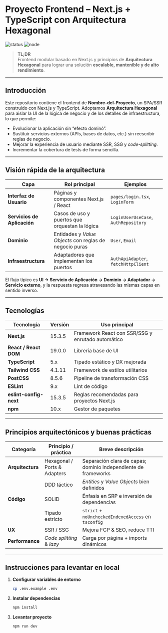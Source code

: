 # Proyecto Frontend – Next.js + TypeScript con Arquitectura Hexagonal

![status](https://img.shields.io/badge/status-active-brightgreen)
![node](https://img.shields.io/badge/node-%3E=20.x-blue)

> **TL;DR**  
> Frontend modular basado en Next.js y principios de **Arquitectura Hexagonal** para lograr una solución **escalable, mantenible y de alto rendimiento**.

---

## Introducción

Este repositorio contiene el frontend de **Nombre-del-Proyecto**, un SPA/SSR construido con Next.js y TypeScript. Adoptamos **Arquitectura Hexagonal** para aislar la UI de la lógica de negocio y de los detalles de infraestructura, lo que permite:

- Evolucionar la aplicación sin “efecto dominó”.
- Sustituir servicios externos (APIs, bases de datos, etc.) sin reescribir reglas de negocio.
- Mejorar la experiencia de usuario mediante SSR, SSG y *code-splitting*.
- Incrementar la cobertura de tests de forma sencilla.

---

## Visión rápida de la arquitectura

| Capa                        | Rol principal                                             | Ejemplos                           |
|-----------------------------|-----------------------------------------------------------|------------------------------------|
| **Interfaz de Usuario**     | Páginas y componentes Next.js / React                    | `pages/login.tsx`, `LoginForm`     |
| **Servicios de Aplicación** | Casos de uso y puertos que orquestan la lógica           | `LoginUserUseCase`, `AuthRepository` |
| **Dominio**                 | Entidades y *Value Objects* con reglas de negocio puras  | `User`, `Email`                    |
| **Infraestructura**         | Adaptadores que implementan los puertos                  | `AuthApiAdapter`, `fetchHttpClient` |

El flujo típico es **UI → Servicio de Aplicación → Dominio → Adaptador → Servicio externo**, y la respuesta regresa atravesando las mismas capas en sentido inverso.

---

## Tecnologías

| Tecnología                    | Versión | Uso principal                                           |
|-------------------------------|---------|---------------------------------------------------------|
| **Next.js**                   | 15.3.5  | Framework React con SSR/SSG y enrutado automático       |
| **React / React DOM**         | 19.0.0  | Librería base de UI                                     |
| **TypeScript**                | 5.x     | Tipado estático y DX mejorada                           |
| **Tailwind CSS**              | 4.1.11  | Framework de estilos utilitarios                        |
| **PostCSS**                   | 8.5.6   | Pipeline de transformación CSS                          |
| **ESLint**                    | 9.x     | Lint de código                                          |
| **eslint-config-next**        | 15.3.5  | Reglas recomendadas para proyectos Next.js              |
| **npm**                       | 10.x    | Gestor de paquetes                                      |

---

## Principios arquitectónicos y buenas prácticas

| Categoría | Principio / práctica            | Breve descripción                                           |
|-----------|----------------------------------|-------------------------------------------------------------|
| **Arquitectura** | Hexagonal / Ports & Adapters | Separación clara de capas; dominio independiente de frameworks |
|               | DDD táctico                     | *Entities* y *Value Objects* bien definidos                 |
| **Código**      | SOLID                         | Énfasis en SRP e inversión de dependencias                  |
|               | Tipado estricto                 | `strict` + `noUncheckedIndexedAccess` en `tsconfig`         |
| **UX**          | SSR / SSG                     | Mejora FCP & SEO, reduce TTI                                |
| **Performance** | *Code splitting* & *lazy*     | Carga por página + imports dinámicos                        |

---

## Instrucciones para levantar en local

1. **Configurar variables de entorno**
   ```bash
   cp .env.example .env
   ```

2. **Instalar dependencias**
   ```bash
   npm install
   ```

3. **Levantar proyecto**
   ```bash
   npm run dev
   ```

